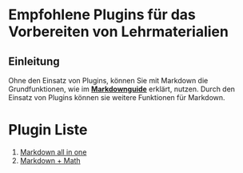 # Empfohlene Plugins für das Vorbereiten von Lehrmaterialien 

## Einleitung
Ohne den Einsatz von Plugins, können Sie mit Markdown die Grundfunktionen, wie im **[Markdownguide](/post/markdown-guide)** erklärt, nutzen. Durch den Einsatz von Plugins können sie weitere Funktionen für Markdown.

# Plugin Liste  

1. [Markdown all in one](/post/Markdown_all_in_one)
2. [Markdown + Math]((/post/markdown_math)) 
